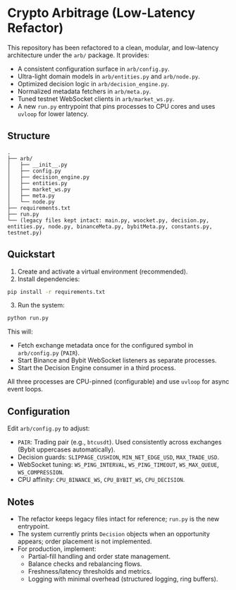 # Crypto Arbitrage (Low-Latency Refactor)

This repository has been refactored to a clean, modular, and low-latency architecture under the `arb/` package. It provides:

- A consistent configuration surface in `arb/config.py`.
- Ultra-light domain models in `arb/entities.py` and `arb/node.py`.
- Optimized decision logic in `arb/decision_engine.py`.
- Normalized metadata fetchers in `arb/meta.py`.
- Tuned testnet WebSocket clients in `arb/market_ws.py`.
- A new `run.py` entrypoint that pins processes to CPU cores and uses `uvloop` for lower latency.

## Structure

```
.
├── arb/
│   ├── __init__.py
│   ├── config.py
│   ├── decision_engine.py
│   ├── entities.py
│   ├── market_ws.py
│   ├── meta.py
│   └── node.py
├── requirements.txt
├── run.py
└── (legacy files kept intact: main.py, wsocket.py, decision.py, entities.py, node.py, binanceMeta.py, bybitMeta.py, constants.py, testnet.py)
```

## Quickstart

1. Create and activate a virtual environment (recommended).
2. Install dependencies:

```bash
pip install -r requirements.txt
```

3. Run the system:

```bash
python run.py
```

This will:
- Fetch exchange metadata once for the configured symbol in `arb/config.py` (`PAIR`).
- Start Binance and Bybit WebSocket listeners as separate processes.
- Start the Decision Engine consumer in a third process.

All three processes are CPU-pinned (configurable) and use `uvloop` for async event loops.

## Configuration

Edit `arb/config.py` to adjust:

- `PAIR`: Trading pair (e.g., `btcusdt`). Used consistently across exchanges (Bybit uppercases automatically).
- Decision guards: `SLIPPAGE_CUSHION`, `MIN_NET_EDGE_USD`, `MAX_TRADE_USD`.
- WebSocket tuning: `WS_PING_INTERVAL`, `WS_PING_TIMEOUT`, `WS_MAX_QUEUE`, `WS_COMPRESSION`.
- CPU affinity: `CPU_BINANCE_WS`, `CPU_BYBIT_WS`, `CPU_DECISION`.

## Notes

- The refactor keeps legacy files intact for reference; `run.py` is the new entrypoint.
- The system currently prints `Decision` objects when an opportunity appears; order placement is not implemented.
- For production, implement:
  - Partial-fill handling and order state management.
  - Balance checks and rebalancing flows.
  - Freshness/latency thresholds and metrics.
  - Logging with minimal overhead (structured logging, ring buffers).
